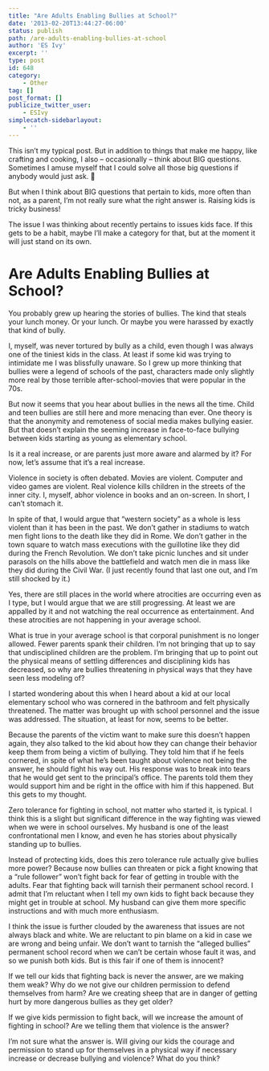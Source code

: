 ```yaml
---
title: "Are Adults Enabling Bullies at School?"
date: '2013-02-20T13:44:27-06:00'
status: publish
path: /are-adults-enabling-bullies-at-school
author: 'ES Ivy'
excerpt: ''
type: post
id: 648
category:
    - Other
tag: []
post_format: []
publicize_twitter_user:
    - ESIvy
simplecatch-sidebarlayout:
    - ''
---
```

This isn’t my typical post. But in addition to things that make me happy, like crafting and cooking, I also – occasionally – think about BIG questions. Sometimes I amuse myself that I could solve all those big questions if anybody would just ask. 🙂

But when I think about BIG questions that pertain to kids, more often than not, as a parent, I’m not really sure what the right answer is. Raising kids is tricky business!

The issue I was thinking about recently pertains to issues kids face. If this gets to be a habit, maybe I’ll make a category for that, but at the moment it will just stand on its own.

Are Adults Enabling Bullies at School?
======================================

You probably grew up hearing the stories of bullies. The kind that steals your lunch money. Or your lunch. Or maybe you were harassed by exactly that kind of bully.

I, myself, was never tortured by bully as a child, even though I was always one of the tiniest kids in the class. At least if some kid was trying to intimidate me I was blissfully unaware. So I grew up more thinking that bullies were a legend of schools of the past, characters made only slightly more real by those terrible after-school-movies that were popular in the 70s.

But now it seems that you hear about bullies in the news all the time. Child and teen bullies are still here and more menacing than ever. One theory is that the anonymity and remoteness of social media makes bullying easier. But that doesn’t explain the seeming increase in face-to-face bullying between kids starting as young as elementary school.

Is it a real increase, or are parents just more aware and alarmed by it? For now, let’s assume that it’s a real increase.

Violence in society is often debated. Movies are violent. Computer and video games are violent. Real violence kills children in the streets of the inner city. I, myself, abhor violence in books and an on-screen. In short, I can’t stomach it.

In spite of that, I would argue that “western society” as a whole is less violent than it has been in the past. We don’t gather in stadiums to watch men fight lions to the death like they did in Rome. We don’t gather in the town square to watch mass executions with the guillotine like they did during the French Revolution. We don’t take picnic lunches and sit under parasols on the hills above the battlefield and watch men die in mass like they did during the Civil War. (I just recently found that last one out, and I’m still shocked by it.)

Yes, there are still places in the world where atrocities are occurring even as I type, but I would argue that we are still progressing. At least we are appalled by it and not watching the real occurrence as entertainment. And these atrocities are not happening in your average school.

What is true in your average school is that corporal punishment is no longer allowed. Fewer parents spank their children. I’m not bringing that up to say that undisciplined children are the problem. I’m bringing that up to point out the physical means of settling differences and disciplining kids has decreased, so why are bullies threatening in physical ways that they have seen less modeling of?

I started wondering about this when I heard about a kid at our local elementary school who was cornered in the bathroom and felt physically threatened. The matter was brought up with school personnel and the issue was addressed. The situation, at least for now, seems to be better.

Because the parents of the victim want to make sure this doesn’t happen again, they also talked to the kid about how they can change their behavior keep them from being a victim of bullying. They told him that if he feels cornered, in spite of what he’s been taught about violence not being the answer, he should fight his way out. His response was to break into tears that he would get sent to the principal’s office. The parents told them they would support him and be right in the office with him if this happened. But this gets to my thought.

Zero tolerance for fighting in school, not matter who started it, is typical. I think this is a slight but significant difference in the way fighting was viewed when we were in school ourselves. My husband is one of the least confrontational men I know, and even he has stories about physically standing up to bullies.

Instead of protecting kids, does this zero tolerance rule actually give bullies more power? Because now bullies can threaten or pick a fight knowing that a “rule follower” won’t fight back for fear of getting in trouble with the adults. Fear that fighting back will tarnish their permanent school record. I admit that I’m reluctant when I tell my own kids to fight back because they might get in trouble at school. My husband can give them more specific instructions and with much more enthusiasm.

I think the issue is further clouded by the awareness that issues are not always black and white. We are reluctant to pin blame on a kid in case we are wrong and being unfair. We don’t want to tarnish the “alleged bullies” permanent school record when we can’t be certain whose fault it was, and so we punish both kids. But is this fair if one of them is innocent?

If we tell our kids that fighting back is never the answer, are we making them weak? Why do we not give our children permission to defend themselves from harm? Are we creating sheep that are in danger of getting hurt by more dangerous bullies as they get older?

If we give kids permission to fight back, will we increase the amount of fighting in school? Are we telling them that violence is the answer?

I’m not sure what the answer is. Will giving our kids the courage and permission to stand up for themselves in a physical way if necessary increase or decrease bullying and violence? What do you think?